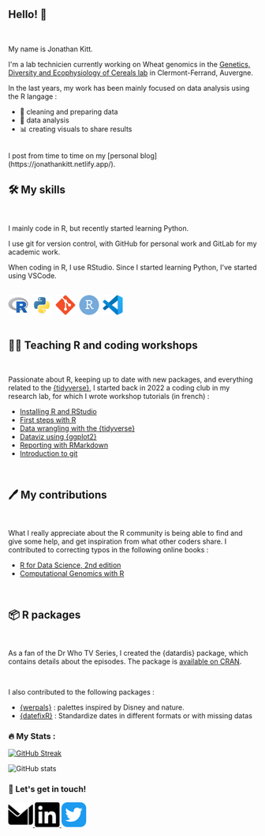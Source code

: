 ## Hello! 👋

<br>

My name is Jonathan Kitt.

I'm a lab technicien currently working on Wheat genomics in the [Genetics, Diversity and Ecophysiology of Cereals lab](https://eng-umr1095.clermont.hub.inrae.fr/) in Clermont-Ferrand, Auvergne.

In the last years, my work has been mainly focused on data analysis using the R langage : 

* 🧹 cleaning and preparing data
* 🔎 data analysis
* 📊 creating visuals to share results

<br>
I post from time to time on my [personal blog](https://jonathankitt.netlify.app/).



<br>

## 🛠️ My skills

<br>

I mainly code in R, but recently started learning Python. 

I use git for version control, with GitHub for personal work and GitLab for my academic work.

When coding in R, I use RStudio. Since I started learning Python, I've started using VSCode.

<br>

<div>
  <img src="https://github.com/devicons/devicon/blob/master/icons/r/r-original.svg" title="R" alt="R" width="40" height="40"/>&nbsp;
  <img src="https://github.com/devicons/devicon/blob/master/icons/python/python-original.svg" title="Python" alt="Python" width="40" height="40"/>&nbsp;
  <img src="https://github.com/devicons/devicon/blob/master/icons/git/git-original.svg" title="git" alt="git" width="40" height="40"/>&nbsp;
  <img src="https://github.com/devicons/devicon/blob/master/icons/rstudio/rstudio-original.svg" title="RStudio" alt="RStudio " width="40" height="40"/>&nbsp;
  <img src="https://github.com/devicons/devicon/blob/master/icons/vscode/vscode-original.svg"  title="VSCode" alt="VSCode" width="40" height="40"/>&nbsp;
</div>

<br>

## 👨‍🏫 Teaching R and coding workshops

<br>

Passionate about R, keeping up to date with new packages, and everything related to the [{tidyverse}](https://www.tidyverse.org/), I started back in 2022 a coding club in my research lab, for which I wrote workshop tutorials (in french) :

- [Installing R and RStudio](https://ateliers-codons.netlify.app/posts/01-installer-r-et-rstudio/)
- [First steps with R](https://ateliers-codons.netlify.app/posts/02-premiers-pas-avec-r/)
- [Data wrangling with the {tidyverse}](https://ateliers-codons.netlify.app/posts/03-introduction-tidyverse/)
- [Dataviz using {ggplot2}](https://ateliers-codons.netlify.app/posts/06-intro-ggplot/)
- [Reporting with RMarkdown](https://ateliers-codons.netlify.app/posts/04-rmarkdown/)
- [Introduction to git](https://ateliers-codons.netlify.app/posts/05-git/)

<br>

## 🖊️ My contributions

<br>

What I really appreciate about the R community is being able to find and give some help, and get inspiration from what other coders share.
I contributed to correcting typos in the following online books :

- [R for Data Science, 2nd edition](https://r4ds.hadley.nz/)
- [Computational Genomics with R](https://compgenomr.github.io/book/)

<br>

## 📦 R packages

<br>

As a fan of the Dr Who TV Series, I created the {datardis} package, which contains details about the episodes. The package is [available on CRAN](https://cran.r-project.org/web/packages/datardis/index.html).

<br>

I also contributed to the following packages :
- [{werpals}](https://github.com/sciencificity/werpals) : palettes inspired by Disney and nature.
- [{datefixR}](https://github.com/ropensci/datefixR) : Standardize dates in different formats or with missing datas

<!--
**KittJonathan/KittJonathan** is a ✨ _special_ ✨ repository because its `README.md` (this file) appears on your GitHub profile.

Here are some ideas to get you started:

- 🔭 I’m currently working on ...
- 🌱 I’m currently learning ...
- 👯 I’m looking to collaborate on ...
- 🤔 I’m looking for help with ...
- 💬 Ask me about ...
- 📫 How to reach me: ...
- 😄 Pronouns: ...
- ⚡ Fun fact: ...
-->

### :fire: My Stats :

[![GitHub Streak](http://github-readme-streak-stats.herokuapp.com?user=KittJonathan&theme=dark&theme=dark&exclude_days=Sun%2CSat&fire=B2FEFA&ring=B2FEFA&currStreakNum=B2FEFA&hide_border=true&background=45%2C000046%2C1CB5E0&dates=FFFFFF&currStreakLabel=FFFFFF)](https://git.io/streak-stats)

![GitHub stats](https://github-readme-stats.vercel.app/api?username=KittJonathan&theme=dark&show_icons=true&hide_border=true&bg_color=45%2C000046%2C1CB5E0&icon_color=B2FEFA&text_color=FFFFFF&hide_title=true&ring_color=B2FEFA)
<!--
[![Top Langs](https://github-readme-stats.vercel.app/api/top-langs/?username=KittJonathan&layout=compact)](https://github.com/yushi1007)
-->

<!--
# [![My GitHub stats](https://github-readme-stats.vercel.app/api?username=KittJonathan&theme=dark&show_icons=TRUE)](https://github.com/KittJonathan/github-readme-stats)
-->
### 💬 Let's get in touch!

<a href="mailto:jonathan.kitt@proton.me">
  <img height="50px" src="https://github.com/KittJonathan/KittJonathan/blob/main/images/protonmail.svg"/>
</a>
<a href="https://www.linkedin.com/in/jonathan-kitt-aa57751a3/">
  <img height="50px" src="https://github.com/KittJonathan/KittJonathan/blob/main/images/linkedin.svg"/>
</a>
<a href="https://x.com/KittJonathan">
  <img height="50px" src="https://github.com/KittJonathan/KittJonathan/blob/main/images/twitter.svg"/>
</a>
